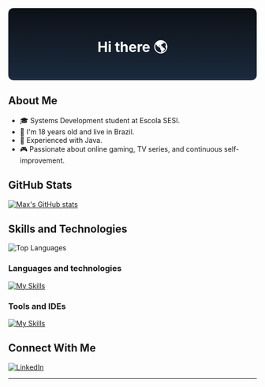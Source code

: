 <!-- Custom title and style -->
<div align="center" style="background: linear-gradient(to bottom, #0D1117, #1b2a3d); padding: 20px; border-radius: 10px; color: white;">
  <h1>Hi there 🌎</h1>
</div>

## About Me
- 🎓 Systems Development student at Escola SESI.
- 🌱 I'm 18 years old and live in Brazil.
- 🔧 Experienced with Java.
- 🎮 Passionate about online gaming, TV series, and continuous self-improvement.

## GitHub Stats

[![Max's GitHub stats](https://github-readme-stats.vercel.app/api?username=Max-leal&theme=tokyonight)](https://github.com/Max-leal/github-readme-stats)

## Skills and Technologies
<div><img src="https://github-readme-stats.vercel.app/api/top-langs/?username=Max-leal&layout=compact&theme=tokyonight" alt="Top Languages"></div>

### Languages and technologies
[![My Skills](https://skillicons.dev/icons?i=java,spring,lua,html,css,js,postman,mysql&theme=dark)](https://skillicons.dev)

### Tools and IDEs
[![My Skills](https://skillicons.dev/icons?i=eclipse,idea,vscode&theme=dark)](https://skillicons.dev)

## Connect With Me
[![LinkedIn](https://img.shields.io/badge/LinkedIn-0077B5?style=for-the-badge&logo=linkedin&logoColor=white)](https://www.linkedin.com/in/max-a-leal-da-silva-ab5713333/?originalSubdomain=br)

---
